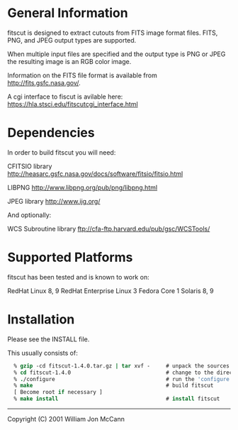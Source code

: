 General Information
===================

fitscut is designed to extract cutouts from FITS image format files.
FITS, PNG, and JPEG output types are supported.  

When multiple input files are specified and the output type is PNG or
JPEG the resulting image is an RGB color image.


Information on the FITS file format is available from
http://fits.gsfc.nasa.gov/.


A cgi interface to fiscut is avilable here: https://hla.stsci.edu/fitscutcgi_interface.html

Dependencies
============

In order to build fitscut you will need:

  CFITSIO library  
    <http://heasarc.gsfc.nasa.gov/docs/software/fitsio/fitsio.html>

  LIBPNG
    <http://www.libpng.org/pub/png/libpng.html>

  JPEG library
    <http://www.ijg.org/>

And optionally:

  WCS Subroutine library
    <ftp://cfa-ftp.harvard.edu/pub/gsc/WCSTools/>
    

Supported Platforms
===================

fitscut has been tested and is known to work on:

  RedHat Linux 8, 9
  RedHat Enterprise Linux 3
  Fedora Core 1
  Solaris 8, 9

Installation
============

Please see the INSTALL file.

This usually consists of:

```csh
  % gzip -cd fitscut-1.4.0.tar.gz | tar xvf -     # unpack the sources
  % cd fitscut-1.4.0                              # change to the directory
  % ./configure                                   # run the 'configure' script
  % make                                          # build fitscut
  [ Become root if necessary ]
  % make install                                  # install fitscut
```

-----
Copyright (C) 2001 William Jon McCann

